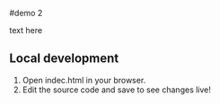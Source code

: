 #demo 2

text here

## Local development

1. Open indec.html in your browser.
2. Edit the source code and save to see changes live!
